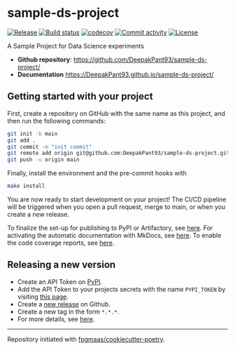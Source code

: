 # sample-ds-project

[![Release](https://img.shields.io/github/v/release/DeepakPant93/sample-ds-project)](https://img.shields.io/github/v/release/DeepakPant93/sample-ds-project)
[![Build status](https://img.shields.io/github/actions/workflow/status/DeepakPant93/sample-ds-project/main.yml?branch=main)](https://github.com/DeepakPant93/sample-ds-project/actions/workflows/main.yml?query=branch%3Amain)
[![codecov](https://codecov.io/gh/DeepakPant93/sample-ds-project/branch/main/graph/badge.svg)](https://codecov.io/gh/DeepakPant93/sample-ds-project)
[![Commit activity](https://img.shields.io/github/commit-activity/m/DeepakPant93/sample-ds-project)](https://img.shields.io/github/commit-activity/m/DeepakPant93/sample-ds-project)
[![License](https://img.shields.io/github/license/DeepakPant93/sample-ds-project)](https://img.shields.io/github/license/DeepakPant93/sample-ds-project)

A Sample Project for Data Science experiments

- **Github repository**: <https://github.com/DeepakPant93/sample-ds-project/>
- **Documentation** <https://DeepakPant93.github.io/sample-ds-project/>

## Getting started with your project

First, create a repository on GitHub with the same name as this project, and then run the following commands:

```bash
git init -b main
git add .
git commit -m "init commit"
git remote add origin git@github.com:DeepakPant93/sample-ds-project.git
git push -u origin main
```

Finally, install the environment and the pre-commit hooks with

```bash
make install
```

You are now ready to start development on your project!
The CI/CD pipeline will be triggered when you open a pull request, merge to main, or when you create a new release.

To finalize the set-up for publishing to PyPI or Artifactory, see [here](https://fpgmaas.github.io/cookiecutter-poetry/features/publishing/#set-up-for-pypi).
For activating the automatic documentation with MkDocs, see [here](https://fpgmaas.github.io/cookiecutter-poetry/features/mkdocs/#enabling-the-documentation-on-github).
To enable the code coverage reports, see [here](https://fpgmaas.github.io/cookiecutter-poetry/features/codecov/).

## Releasing a new version

- Create an API Token on [PyPI](https://pypi.org/).
- Add the API Token to your projects secrets with the name `PYPI_TOKEN` by visiting [this page](https://github.com/DeepakPant93/sample-ds-project/settings/secrets/actions/new).
- Create a [new release](https://github.com/DeepakPant93/sample-ds-project/releases/new) on Github.
- Create a new tag in the form `*.*.*`.
- For more details, see [here](https://fpgmaas.github.io/cookiecutter-poetry/features/cicd/#how-to-trigger-a-release).

---

Repository initiated with [fpgmaas/cookiecutter-poetry](https://github.com/fpgmaas/cookiecutter-poetry).

